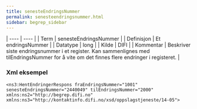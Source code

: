 ```yaml
---
title: senesteEndringsNummer
permalink: senesteendringsnummer.html
sidebar: begrep_sidebar
---
```


| ---- | ---- |
| Term | senesteEndringsNummer |
| Definisjon | Et endringsNummer |
| Datatype | long |
| Kilde | DIFI |
| Kommentar | Beskriver siste endringsnummer i et register. Kan sammenlignes med tilEndringsNummer for å vite om det finnes flere endringer i registeret. | 

### Xml eksempel

```
<ns3:HentEndringerRespons fraEndringsNummer="1001" senesteEndringsNummer="2440049" tilEndringsNummer="2000" xmlns:ns2="http://begrep.difi.no" xmlns:ns3="http://kontaktinfo.difi.no/xsd/oppslagstjeneste/14-05">
```


